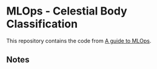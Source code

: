 # MLOps - Celestial Body Classification

This repository contains the code from
[A guide to MLOps](https://mlops.swiss-ai-center.ch/).

## Notes
<!-- Enter your notes below -->
